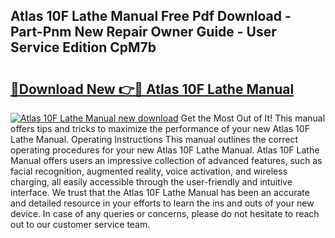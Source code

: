 ## Atlas 10F Lathe Manual Free Pdf Download - Part-Pnm New Repair Owner Guide - User Service Edition CpM7b

# <h2><a href="http://bc39790.oget.top/?id=Atlas+10F+Lathe+Manual">🔗Download New 👉🔴 Atlas 10F Lathe Manual</a></h2>

[![Atlas 10F Lathe Manual new download](https://i.imgur.com/5g1atiW.png)](http://bc39790.oget.top/?id=Atlas+10F+Lathe+Manual)
Get the Most Out of It! This manual offers tips and tricks to maximize the performance of your new Atlas 10F Lathe Manual. Operating Instructions This manual outlines the correct operating procedures for your new Atlas 10F Lathe Manual. Atlas 10F Lathe Manual offers users an impressive collection of advanced features, such as facial recognition, augmented reality, voice activation, and wireless charging, all easily accessible through the user-friendly and intuitive interface. We trust that the Atlas 10F Lathe Manual has been an accurate and detailed resource in your efforts to learn the ins and outs of your new device. In case of any queries or concerns, please do not hesitate to reach out to our customer service team.
